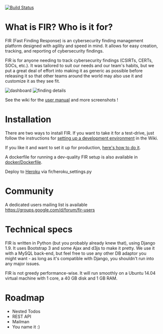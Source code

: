 [![Build Status](https://travis-ci.org/bkoch53/FIR.svg?branch=master)](https://travis-ci.org/bkoch53/FIR)

# What is FIR? Who is it for?

FIR (Fast Finding Response) is an cybersecurity finding management platform designed with agility and speed in mind. It allows for easy creation, tracking, and reporting of cybersecurity findings.

FIR is for anyone needing to track cybersecurity findings (CSIRTs, CERTs, SOCs, etc.). It was tailored to suit our needs and our team's habits, but we put a great deal of effort into making it as generic as possible before releasing it so that other teams around the world may also use it and customize it as they see fit.

![dashboard](https://github.com/bkoch53/FIR/wiki/screenshots/dashboard.png)
![finding details](https://github.com/bkoch53/FIR/wiki/screenshots/finding_details.png)

See the wiki for the [user manual](https://github.com/bkoch53/FIR/wiki/User-Manual) and more screenshots !

# Installation

There are two ways to install FIR. If you want to take it for a test-drive, just follow the instructions for [setting up a development environment](https://github.com/bkoch53/FIR/wiki/Setting-up-a-development-environment) in the Wiki.

If you like it and want to set it up for production, [here's how to do it](https://github.com/bkoch53/FIR/wiki/Installation-on-a-production-environment).

A dockerfile for running a dev-quality FIR setup is also available in [docker/Dockerfile](docker/Dockerfile).

Deploy to [Heroku](https://heroku.com) via fir/heroku_settings.py

# Community

A dedicated users mailing list is available https://groups.google.com/d/forum/fir-users

# Technical specs

FIR is written in Python (but you probably already knew that), using Django 1.9. It uses Bootstrap 3 and some Ajax and d3js to make it pretty. We use it with a MySQL back-end, but feel free to use any other DB adaptor you might want - as long as it's compatible with Django, you shouldn't run into any major issues.

FIR is not greedy performance-wise. It will run smoothly on a Ubuntu 14.04 virtual machine with 1 core, a 40 GB disk and 1 GB RAM.

# Roadmap

* Nested Todos
* REST API
* Mailman
* You name it :)
